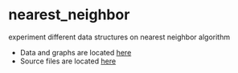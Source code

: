 # nearest_neighbor
experiment different data structures on nearest neighbor algorithm

* Data and graphs are located [here](https://github.com/zhenzhai/nearest_neighbor/tree/master/data)
* Source files are located [here](https://github.com/zhenzhai/nearest_neighbor/tree/master/src)